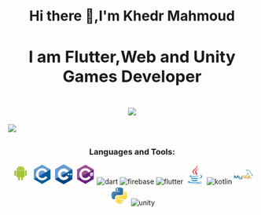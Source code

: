 
<h1 align="center"> Hi there 👋,I'm Khedr Mahmoud<h1>
<div id="header" align="center">
  <h3 align="center" dir="auto">I am Flutter,Web and Unity Games Developer</h3>
  <img src="https://media.giphy.com/media/M9gbBd9nbDrOTu1Mqx/giphy.gif" width="100"/>
</div>
  <img  align="center" src="https://camo.githubusercontent.com/f0a9727d90e78af930bf98dad44808e0b9db90bc1a478298293fcaa573df5835/68747470733a2f2f6b6f6d617265762e636f6d2f67687076632f3f757365726e616d653d4f73616d612d47616d616c266c6162656c3d50726f66696c65253230766965777326636f6c6f723d306537356236267374796c653d666c6174" style="max-width: 100%;">
 <h3 align="center" dir="auto">Languages and Tools:</h3>
 <p align="center" dir="auto">
    <img
      src="https://raw.githubusercontent.com/devicons/devicon/master/icons/android/android-original-wordmark.svg"
      alt="android"
      width="40"
      height="40"
      style="max-width: 100%"
    />
   <img
      src="https://raw.githubusercontent.com/devicons/devicon/master/icons/c/c-original.svg"
      alt="c"
      width="40"
      height="40"
      style="max-width: 100%"
    />
    <img
     src="https://raw.githubusercontent.com/devicons/devicon/master/icons/cplusplus/cplusplus-original.svg"
      alt="cplusplus"
      width="40"
      height="40"
      style="max-width: 100%"
    />
    <img
       src="https://raw.githubusercontent.com/devicons/devicon/master/icons/csharp/csharp-original.svg"
      alt="csharp"
      width="40"
      height="40"
      style="max-width: 100%"
    />
    <img
       src="https://camo.githubusercontent.com/d54cb8a71c6e700018b4d1390e6178d544f5713b618cb11e3d9513640a82d0c9/68747470733a2f2f7777772e766563746f726c6f676f2e7a6f6e652f6c6f676f732f646172746c616e672f646172746c616e672d69636f6e2e737667"
      alt="dart"
      width="40"
      height="40"
      style="max-width: 100%"
    />
    <img
     src="https://camo.githubusercontent.com/dd4b2422ed3bfc9da88c43d18550375c66f9584327dff7ecc19315ce50b96f07/68747470733a2f2f7777772e766563746f726c6f676f2e7a6f6e652f6c6f676f732f66697265626173652f66697265626173652d69636f6e2e737667"
      alt="firebase"
      width="40"
      height="40"
      style="max-width: 100%"
    />
    <img     src="https://camo.githubusercontent.com/114aa59f6bfe1ff7ef3444fbb224078eb6a32c43f0ed03a6c0c3e6df67e049ec/68747470733a2f2f7777772e766563746f726c6f676f2e7a6f6e652f6c6f676f732f666c7574746572696f2f666c7574746572696f2d69636f6e2e737667"
      alt="flutter"
      width="40"
      height="40"
      style="max-width: 100%"
    />
     <img
      src="https://raw.githubusercontent.com/devicons/devicon/master/icons/java/java-original.svg"
      alt="java"
     width="40"
      height="40"
      style="max-width: 100%"
    />
     <img
      src="https://camo.githubusercontent.com/76ae44a94388e048be2d8f5730d221c844f291162e6c5cdd632b1623a1b859f8/68747470733a2f2f7777772e766563746f726c6f676f2e7a6f6e652f6c6f676f732f6b6f746c696e6c616e672f6b6f746c696e6c616e672d69636f6e2e737667"
      alt="kotlin"
      width="40"
      height="40"
      style="max-width: 100%"
    />
     <img
      src="https://raw.githubusercontent.com/devicons/devicon/master/icons/mysql/mysql-original-wordmark.svg"
      alt="mysql"
     width="40"
      height="40"
      style="max-width: 100%"
    />
     <img
      src="https://raw.githubusercontent.com/devicons/devicon/master/icons/python/python-original.svg"
      alt="python"
      width="40"
      height="40"
      style="max-width: 100%"
    />
   <img
      src="https://camo.githubusercontent.com/f8f5c4f90fe3c43e5b7858360cf3a4eeffcaa0bdf7352c7c8c4b9c1489bb7f99/68747470733a2f2f7777772e766563746f726c6f676f2e7a6f6e652f6c6f676f732f756e69747933642f756e69747933642d69636f6e2e737667"
      alt="unity"
      width="40"
      height="40"
      style="max-width: 100%"
    />
   
  </p>
  
<!--
**khedrmahmoud/khedrmahmoud** is a ✨ _special_ ✨ repository because its `README.md` (this file) appears on your GitHub profile.

Here are some ideas to get you started:

- 🔭 I’m currently working on ...
- 🌱 I’m currently learning ...
- 👯 I’m looking to collaborate on ...
- 🤔 I’m looking for help with ...
- 💬 Ask me about ...
- 📫 How to reach me: ...
- 😄 Pronouns: ...
- ⚡ Fun fact: ...
-->
